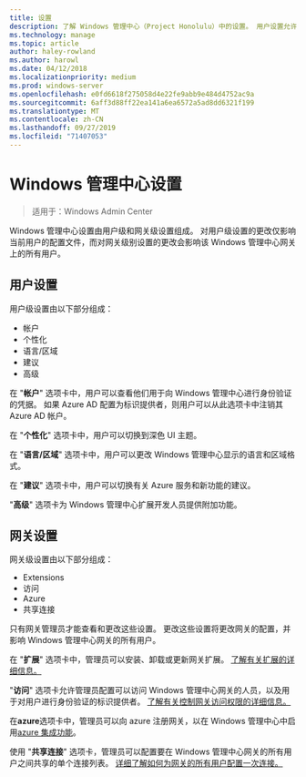 ```yaml
---
title: 设置
description: 了解 Windows 管理中心（Project Honolulu）中的设置。 用户设置允许用户更改其语言/区域和其他首选项。 网关设置允许管理员配置网关。
ms.technology: manage
ms.topic: article
author: haley-rowland
ms.author: harowl
ms.date: 04/12/2018
ms.localizationpriority: medium
ms.prod: windows-server
ms.openlocfilehash: e0fd6618f275058d4e22fe9abb9e484d4752ac9a
ms.sourcegitcommit: 6aff3d88ff22ea141a6ea6572a5ad8dd6321f199
ms.translationtype: MT
ms.contentlocale: zh-CN
ms.lasthandoff: 09/27/2019
ms.locfileid: "71407053"
---
```

# <a name="windows-admin-center-settings"></a>Windows 管理中心设置

> 适用于：Windows Admin Center

Windows 管理中心设置由用户级和网关级设置组成。 对用户级设置的更改仅影响当前用户的配置文件，而对网关级别设置的更改会影响该 Windows 管理中心网关上的所有用户。

## <a name="user-settings"></a>用户设置

用户级设置由以下部分组成：

- 帐户
- 个性化
- 语言/区域
- 建议
- 高级

在 "**帐户**" 选项卡中，用户可以查看他们用于向 Windows 管理中心进行身份验证的凭据。 如果 Azure AD 配置为标识提供者，则用户可以从此选项卡中注销其 Azure AD 帐户。

在 "**个性化**" 选项卡中，用户可以切换到深色 UI 主题。

在 "**语言/区域**" 选项卡中，用户可以更改 Windows 管理中心显示的语言和区域格式。

在 "**建议**" 选项卡中，用户可以切换有关 Azure 服务和新功能的建议。

"**高级**" 选项卡为 Windows 管理中心扩展开发人员提供附加功能。

## <a name="gateway-settings"></a>网关设置

网关级设置由以下部分组成：

- Extensions
- 访问
- Azure
- 共享连接

只有网关管理员才能查看和更改这些设置。 更改这些设置将更改网关的配置，并影响 Windows 管理中心网关的所有用户。

在 "**扩展**" 选项卡中，管理员可以安装、卸载或更新网关扩展。 [了解有关扩展的详细信息。](using-extensions.md)

"**访问**" 选项卡允许管理员配置可以访问 Windows 管理中心网关的人员，以及用于对用户进行身份验证的标识提供者。 [了解有关控制网关访问权限的详细信息。](user-access-control.md)

在**azure**选项卡中，管理员可以向 azure 注册网关，以在 Windows 管理中心中启用[azure 集成功能](azure-integration.md)。

使用 "**共享连接**" 选项卡，管理员可以配置要在 Windows 管理中心网关的所有用户之间共享的单个连接列表。 [详细了解如何为网关的所有用户配置一次连接。](shared-connections.md)